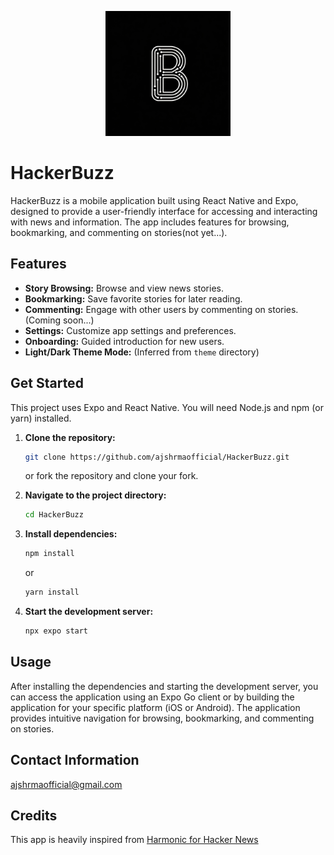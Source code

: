 <p align="center">
   <img src="assets/images/hacker-news.jpg" alt="HackerBuzz Logo" width="200" height="200">
</p>

# HackerBuzz

HackerBuzz is a mobile application built using React Native and Expo, designed to provide a user-friendly interface for accessing and interacting with news and information.  The app includes features for browsing, bookmarking, and commenting on stories(not yet...).

## Features

* **Story Browsing:** Browse and view news stories.
* **Bookmarking:** Save favorite stories for later reading.
* **Commenting:** Engage with other users by commenting on stories. (Coming soon...)
* **Settings:** Customize app settings and preferences.
* **Onboarding:**  Guided introduction for new users.
* **Light/Dark Theme Mode:**  (Inferred from `theme` directory)


## Get Started

This project uses Expo and React Native.  You will need Node.js and npm (or yarn) installed.

1. **Clone the repository:**
   ```bash
   git clone https://github.com/ajshrmaofficial/HackerBuzz.git
   ```
   or fork the repository and clone your fork.

2. **Navigate to the project directory:**
   ```bash
   cd HackerBuzz
   ```
3. **Install dependencies:**
   ```bash
   npm install
   ```
   or
   ```bash
   yarn install
   ```
4. **Start the development server:**
   ```bash
   npx expo start
   ```

## Usage

After installing the dependencies and starting the development server, you can access the application using an Expo Go client or by building the application for your specific platform (iOS or Android).  The application provides intuitive navigation for browsing, bookmarking, and commenting on stories.


## Contact Information

ajshrmaofficial@gmail.com

## Credits
This app is heavily inspired from [Harmonic for Hacker News](https://github.com/SimonHalvdansson/Harmonic-HN)
